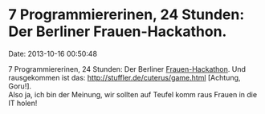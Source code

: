 7 Programmiererinen, 24 Stunden: Der Berliner Frauen-Hackathon.
===============================================================

Date: 2013-10-16 00:50:48

7 Programmiererinen, 24 Stunden: Der Berliner
[Frauen-Hackathon](http://www.heise.de/newsticker/meldung/Berlin-Geekettes-Hackathon-Apps-in-24-Stunden-1979321.html).
Und rausgekommen ist das: <http://stuffler.de/cuterus/game.html>
\[Achtung, Goru!\].\
Also ja, ich bin der Meinung, wir sollten auf Teufel komm raus Frauen in
die IT holen!
